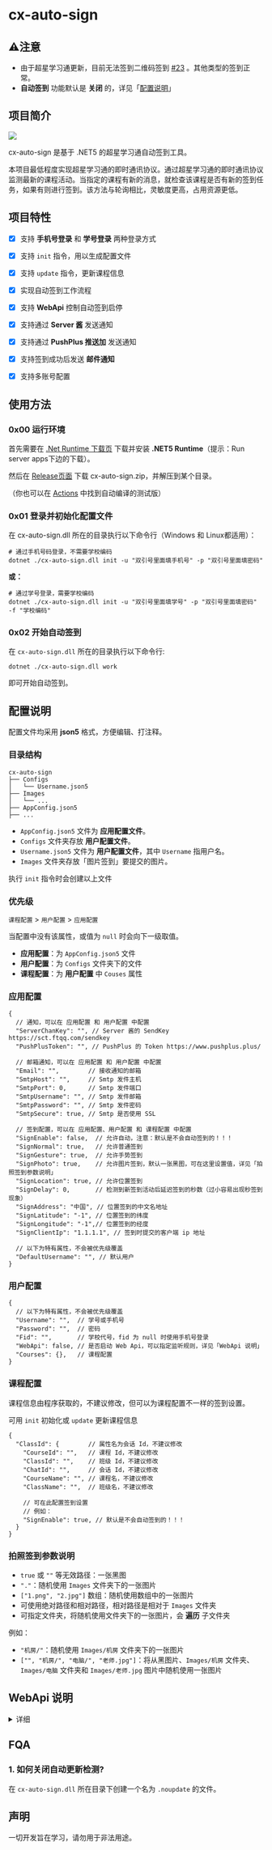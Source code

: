 # cx-auto-sign

## ⚠注意
* 由于超星学习通更新，目前无法签到二维码签到 [#23](https://github.com/cyanray/cx-auto-sign/issues/23) 。其他类型的签到正常。
* **自动签到** 功能默认是 **关闭** 的，详见「[配置说明](#配置说明)」

## 项目简介

![](https://github.com/cyanray/cx-auto-sign/workflows/.NET%20Core/badge.svg)

cx-auto-sign 是基于 .NET5 的超星学习通自动签到工具。

本项目最低程度实现超星学习通的即时通讯协议。通过超星学习通的即时通讯协议监测最新的课程活动。当指定的课程有新的消息，就检查该课程是否有新的签到任务，如果有则进行签到。该方法与轮询相比，灵敏度更高，占用资源更低。

## 项目特性

- [x] 支持 **手机号登录** 和 **学号登录** 两种登录方式
- [x] 支持 `init` 指令，用以生成配置文件
- [x] 支持 `update` 指令，更新课程信息
- [x] 实现自动签到工作流程
- [x] 支持 **WebApi** 控制自动签到启停
- [x] 支持通过 **Server 酱** 发送通知
- [x] 支持通过 **PushPlus 推送加** 发送通知
- [x] 支持签到成功后发送 **邮件通知**
- [x] 支持多账号配置


## 使用方法

### 0x00 运行环境

首先需要在 [.Net Runtime 下载页](https://dotnet.microsoft.com/download/dotnet/current/runtime) 下载并安装 **.NET5 Runtime**（提示：Run server apps下边的下载）。

然后在 [Release页面](https://github.com/cyanray/cx-auto-sign/releases) 下载 cx-auto-sign.zip，并解压到某个目录。

（你也可以在 [Actions](https://github.com/cyanray/cx-auto-sign/actions) 中找到自动编译的测试版）

### 0x01 登录并初始化配置文件

在 cx-auto-sign.dll 所在的目录执行以下命令行（Windows 和 Linux都适用）：

```shell
# 通过手机号码登录，不需要学校编码
dotnet ./cx-auto-sign.dll init -u "双引号里面填手机号" -p "双引号里面填密码" 
```

**或：**

```shell
# 通过学号登录，需要学校编码
dotnet ./cx-auto-sign.dll init -u "双引号里面填学号" -p "双引号里面填密码" -f "学校编码"
```

### 0x02 开始自动签到

在 `cx-auto-sign.dll` 所在的目录执行以下命令行:

```shell
dotnet ./cx-auto-sign.dll work
```

即可开始自动签到。

## 配置说明

配置文件均采用 **json5** 格式，方便编辑、打注释。

### 目录结构

```text
cx-auto-sign
├── Configs
│   └── Username.json5
├── Images
│   └── ...
├── AppConfig.json5
├── ...
```

* `AppConfig.json5` 文件为 **应用配置文件**。
* `Configs` 文件夹存放 **用户配置文件**。
* `Username.json5` 文件为 **用户配置文件**，其中 `Username` 指用户名。
* `Images` 文件夹存放「图片签到」要提交的图片。

执行 `init` 指令时会创建以上文件

### 优先级

`课程配置` > `用户配置` > `应用配置`

当配置中没有该属性，或值为 `null` 时会向下一级取值。

* **应用配置**：为 `AppConfig.json5` 文件
* **用户配置**：为 `Configs` 文件夹下的文件
* **课程配置**：为 **用户配置** 中 `Couses` 属性

### 应用配置

```json5
{
  // 通知，可以在 应用配置 和 用户配置 中配置
  "ServerChanKey": "", // Server 酱的 SendKey https://sct.ftqq.com/sendkey
  "PushPlusToken": "", // PushPlus 的 Token https://www.pushplus.plus/

  // 邮箱通知，可以在 应用配置 和 用户配置 中配置
  "Email": "",        // 接收通知的邮箱
  "SmtpHost": "",     // Smtp 发件主机
  "SmtpPort": 0,      // Smtp 发件端口
  "SmtpUsername": "", // Smtp 发件邮箱
  "SmtpPassword": "", // Smtp 发件密码
  "SmtpSecure": true, // Smtp 是否使用 SSL

  // 签到配置，可以在 应用配置、用户配置 和 课程配置 中配置
  "SignEnable": false,  // 允许自动，注意：默认是不会自动签到的！！！
  "SignNormal": true,   // 允许普通签到
  "SignGesture": true,  // 允许手势签到
  "SignPhoto": true,    // 允许图片签到，默认一张黑图，可在这里设置值，详见「拍照签到参数说明」
  "SignLocation": true, // 允许位置签到
  "SignDelay": 0,       // 检测到新签到活动后延迟签到的秒数（过小容易出现秒签到现象）
  "SignAddress": "中国", // 位置签到的中文名地址
  "SignLatitude": "-1", // 位置签到的纬度
  "SignLongitude": "-1",// 位置签到的经度
  "SignClientIp": "1.1.1.1", // 签到时提交的客户端 ip 地址

  // 以下为特有属性，不会被优先级覆盖
  "DefaultUsername": "", // 默认用户
}
```

### 用户配置

```json5
{
  // 以下为特有属性，不会被优先级覆盖
  "Username": "",  // 学号或手机号
  "Password": "",  // 密码
  "Fid": "",       // 学校代号，fid 为 null 时使用手机号登录
  "WebApi": false, // 是否启动 Web Api，可以指定监听规则，详见「WebApi 说明」
  "Courses": {},   // 课程配置
}
```

### 课程配置

课程信息由程序获取的，不建议修改，但可以为课程配置不一样的签到设置。

可用 `init` 初始化或 `update` 更新课程信息

```json5
{
  "ClassId": {        // 属性名为会话 Id，不建议修改
    "CourseId": "",   // 课程 Id，不建议修改
    "ClassId": "",    // 班级 Id，不建议修改
    "ChatId": "",     // 会话 Id，不建议修改
    "CourseName": "", // 课程名，不建议修改
    "ClassName": "",  // 班级名，不建议修改

    // 可在此配置签到设置
    // 例如：
    "SignEnable": true, // 默认是不会自动签到的！！！
  }
}
```

### 拍照签到参数说明

* `true` 或 `""` 等无效路径：一张黑图
* `"."`：随机使用 `Images` 文件夹下的一张图片
* `["1.png", "2.jpg"]` 数组：随机使用数组中的一张图片
* 可使用绝对路径和相对路径，相对路径是相对于 `Images` 文件夹
* 可指定文件夹，将随机使用文件夹下的一张图片，会 **遍历** 子文件夹

例如：

* `"机房/"`：随机使用 `Images/机房` 文件夹下的一张图片
* `["", "机房/", "电脑/", "老师.jpg"]`：将从黑图片、`Images/机房` 文件夹、`Images/电脑` 文件夹和 `Images/老师.jpg` 图片中随机使用一张图片


## WebApi 说明

<details>
<summary>详细</summary>

WebApi 默认监听规则是 `http://localhost:5743`，可在配置文件中修改。

若要监听全部网卡的 5743 端口，可写为：`http://*:5743`。

### 查看状态

请求：`GET` `/status`

响应：

```jsonc
{
    "username":"0000000000",    // 学号或手机号
    "cxAutoSignEnabled":true    // 是否启动自动签到，默认为 true
}
```

### 启动自动签到

请求：`GET` `/status/enable`

响应：

```jsonc
{
    "code": 0,
    "msg":"success"
}
```

### 停止自动签到

请求：`GET` `/status/disable`

响应：

```jsonc
{
    "code": 0,
    "msg":"success"
}
```

</details>

## FQA

### 1. 如何关闭自动更新检测? 
在 `cx-auto-sign.dll` 所在目录下创建一个名为 `.noupdate` 的文件。

## 声明

一切开发旨在学习，请勿用于非法用途。
